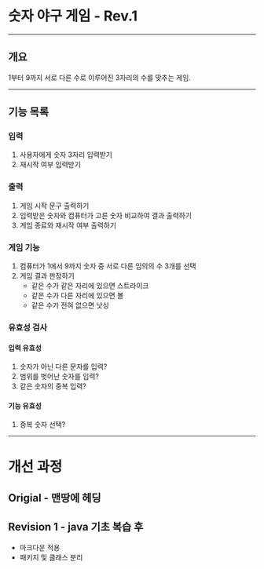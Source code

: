 # 숫자 야구 게임 - Rev.1
***
## 개요
1부터 9까지 서로 다른 수로 이루어진 3자리의 수를 맞추는 게임.
***
## 기능 목록
### 입력
1. 사용자에게 숫자 3자리 입력받기
2. 재시작 여부 입력받기
### 출력
1. 게임 시작 문구 출력하기
2. 입력받은 숫자와 컴퓨터가 고른 숫자 비교하여 결과 출력하기
3. 게임 종료와 재시작 여부 출력하기
### 게임 기능
1. 컴퓨터가 1에서 9까지 숫자 중 서로 다른 임의의 수 3개를 선택
2. 게임 결과 판정하기
   + 같은 수가 같은 자리에 있으면 스트라이크
   + 같은 수가 다른 자리에 있으면 볼
   + 같은 수가 전혀 없으면 낫싱
### 유효성 검사
#### 입력 유효성
1. 숫자가 아닌 다른 문자를 입력?
2. 범위를 벗어난 숫자를 입력?
3. 같은 숫자의 중복 입력?
#### 기능 유효성
1. 중복 숫자 선택?
***
# 개선 과정
## Origial - 맨땅에 헤딩
## Revision 1 - java 기초 복습 후
- 마크다운 적용
- 패키지 및 클래스 분리


